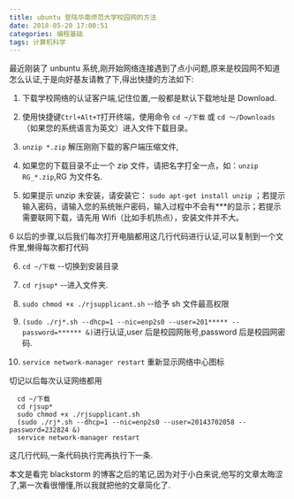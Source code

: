 ```yaml
---
title: ubuntu 登陆华南师范大学校园网的方法
date: 2018-05-20 17:00:51
categories: 编程基础
tags: 计算机科学
---
```


最近刚装了 unbuntu 系统,刚开始网络连接遇到了点小问题,原来是校园网不知道怎么认证,于是向好基友请教了下,得出快捷的方法如下:

1. 下载学校网络的认证客户端,记住位置,一般都是默认下载地址是 Download.

2. 使用快捷键`Ctrl+Alt+T`打开终端，使用命令 `cd ~/下载` 或 `cd ～/Downloads`（如果您的系统语言为英文）进入文件下载目录。

3. `unzip *.zip` 解压刚刚下载的客户端压缩文件,

4. 如果您的下载目录不止一个 zip 文件，请把名字打全一点，如：`unzip RG_*.zip`,RG 为文件名.

5. 如果提示 unzip 未安装，请安装它： `sudo apt-get install unzip` ；若提示输入密码，请输入您的系统账户密码，输入过程中不会有\*\*\*的显示；若提示需要联网下载，请先用 Wifi（比如手机热点），安装文件并不大。

6 以后的步骤,以后我们每次打开电脑都用这几行代码进行认证,可以复制到一个文件里,懒得每次都打代码

6. `cd ~/下载` --切换到安装目录

7. `cd rjsup*` --进入文件夹.

8. `sudo chmod +x ./rjsupplicant.sh` --给予 sh 文件最高权限

9. `(sudo ./rj*.sh --dhcp=1 --nic=enp2s0 --user=201***** --password=****** &)`进行认证,user 后是校园网账号,password 后是校园网密码.

10. `service network-manager restart` 重新显示网络中心图标

切记以后每次认证网络都用

```
  cd ~/下载
  cd rjsup*
  sudo chmod +x ./rjsupplicant.sh
  (sudo ./rj*.sh --dhcp=1 --nic=enp2s0 --user=20143702058 --password=232824 &)
  service network-manager restart
```

这几行代码,一条代码执行完再执行下一条.

本文是看完 blackstorm 的博客之后的笔记,因为对于小白来说,他写的文章太晦涩了,第一次看很懵懂,所以我就把他的文章简化了.
